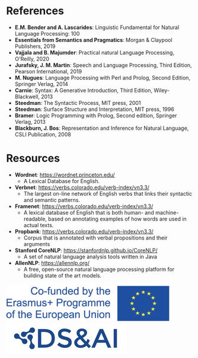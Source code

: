 # References
- <b>E.M. Bender and A. Lascarides</b>: Linguistic Fundamental for Natural Language Processing: 100
- <b>Essentials from Semantics and Pragmatics</b>: Morgan & Claypool Publishers, 2019
- <b>Vajjala and B. Majumder</b>: Practical natural Language Processing, O'Reilly, 2020
- <b>Jurafsky, J. M. Martin</b>: Speech and Language Processing, Third Edition, Pearson International, 2019
- <b>M. Nugues</b>: Language Processing with Perl and Prolog, Second Edition, Springer Verlag, 2014
- <b>Carnie</b>: Syntax: A Generative Introduction, Third Edition, Wiley-Blackwell, 2013
- <b>Steedman</b>: The Syntactic Process, MIT press, 2001
- <b>Steedman</b>: Surface Structure and Interpretation, MIT press, 1996
- <b>Bramer</b>: Logic Programming with Prolog, Second edition, Springer Verlag, 2013
- <b>Blackburn, J. Bos</b>: Representation and Inference for Natural Language, CSLI Publication, 2008

# Resources
- <b>Wordnet</b>: https://wordnet.princeton.edu/
    - A Lexical Database for English.
- <b>Verbnet</b>: https://verbs.colorado.edu/verb-index/vn3.3/
    - The largest on-line network of English verbs that links their syntactic and semantic patterns.
- <b>Framenet</b>: https://verbs.colorado.edu/verb-index/vn3.3/
    - A lexical database of English that is both human- and machine-readable, based on annotating examples of how words are used in actual texts.
- <b>Propbank</b>: https://verbs.colorado.edu/verb-index/vn3.3/
    - Corpus that is annotated with verbal propositions and their arguments
- <b>Stanford CoreNLP</b>: https://stanfordnlp.github.io/CoreNLP/
    - A set of natural language analysis tools written in Java
- <b>AllenNLP</b>: https://allennlp.org/
    - A free, open-source natural language processing platform for building state of the art models.
    
 ![Erasmus Logo](Erasmus_logo.png) 
 ![DSAI Logo](DSAI_logo.jpg)
